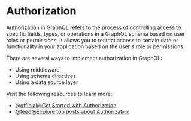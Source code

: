 # Authorization

Authorization in GraphQL refers to the process of controlling access to specific fields, types, or operations in a GraphQL schema based on user roles or permissions. It allows you to restrict access to certain data or functionality in your application based on the user's role or permissions.

There are several ways to implement authorization in GraphQL:

*   Using middleware
*   Using schema directives
*   Using a data source layer

Visit the following resources to learn more:

- [@official@Get Started with Authorization](https://graphql.org/learn/authorization/)
- [@feed@Explore top posts about Authorization](https://app.daily.dev/tags/authorization?ref=roadmapsh)